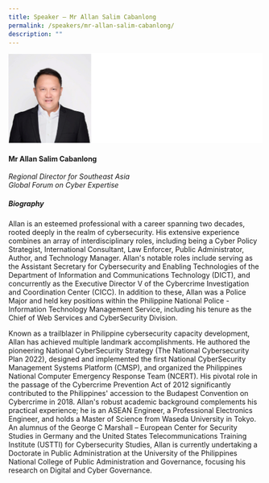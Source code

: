 ```yaml
---
title: Speaker – Mr Allan Salim Cabanlong
permalink: /speakers/mr-allan-salim-cabanlong/
description: ""
---
```

![](/images/2023%20Speakers/allan%20salim%20cabanlong.png)

#### **Mr Allan Salim Cabanlong**

*Regional Director for Southeast Asia <br>
Global Forum on Cyber Expertise*


##### **Biography**
Allan is an esteemed professional with a career spanning two decades, rooted deeply in the realm of cybersecurity. His extensive experience combines an array of interdisciplinary roles, including being a Cyber Policy Strategist, International Consultant, Law Enforcer, Public Administrator, Author, and Technology Manager. Allan's notable roles include serving as the Assistant Secretary for Cybersecurity and Enabling Technologies of the Department of Information and Communications Technology (DICT), and concurrently as the Executive Director V of the Cybercrime Investigation and Coordination Center (CICC). In addition to these, Allan was a Police Major and held key positions within the Philippine National Police - Information Technology Management Service, including his tenure as the Chief of Web Services and CyberSecurity Division.
 
Known as a trailblazer in Philippine cybersecurity capacity development, Allan has achieved multiple landmark accomplishments. He authored the pioneering National CyberSecurity Strategy (The National Cybersecurity Plan 2022), designed and implemented the first National CyberSecurity Management Systems Platform (CMSP), and organized the Philippines National Computer Emergency Response Team (NCERT). His pivotal role in the passage of the Cybercrime Prevention Act of 2012 significantly contributed to the Philippines' accession to the Budapest Convention on Cybercrime in 2018. Allan's robust academic background complements his practical experience; he is an ASEAN Engineer, a Professional Electronics Engineer, and holds a Master of Science from Waseda University in Tokyo. An alumnus of the George C Marshall – European Center for Security Studies in Germany and the United States Telecommunications Training Institute (USTTI) for Cybersecurity Studies, Allan is currently undertaking a Doctorate in Public Administration at the University of the Philippines National College of Public Administration and Governance, focusing his research on Digital and Cyber Governance.